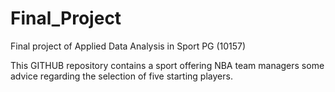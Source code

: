 # Final_Project
Final project of Applied Data Analysis in Sport PG (10157) 

This GITHUB repository contains a sport offering NBA team managers some advice regarding the selection of five starting players.
